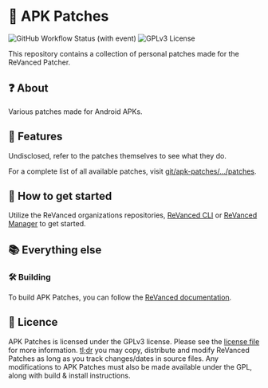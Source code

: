 # 🧩 APK Patches

![GitHub Workflow Status (with event)](https://img.shields.io/github/actions/workflow/status/ReVanced/revanced-patches/release.yml)
![GPLv3 License](https://img.shields.io/badge/License-GPL%20v3-yellow.svg)

This repository contains a collection of personal patches made for the ReVanced Patcher.

## ❓ About

Various patches made for Android APKs.

## 💪 Features

Undisclosed, refer to the patches themselves to see what they do.

For a complete list of all available patches, visit [git/apk-patches/.../patches](https://github.com/lennyRBLX/apk-patches/tree/main/patches/src/main/kotlin/app/revanced/patches).

## 🚀 How to get started

Utilize the ReVanced organizations repositories, [ReVanced CLI](https://github.com/ReVanced/revanced-cli) or [ReVanced Manager](https://github.com/ReVanced/revanced-manager) to get started.

## 📚 Everything else

### 🛠️ Building

To build APK Patches, you can follow the [ReVanced documentation](https://github.com/ReVanced/revanced-documentation).

## 📜 Licence

APK Patches is licensed under the GPLv3 license. Please see the [license file](LICENSE) for more information.
[tl;dr](https://www.tldrlegal.com/license/gnu-general-public-license-v3-gpl-3) you may copy, distribute and modify ReVanced Patches as long as you track changes/dates in source files.
Any modifications to APK Patches must also be made available under the GPL,
along with build & install instructions.
